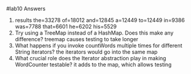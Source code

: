 #lab10 Answers
1. results
    the=33278
    of=18012
    and=12845
    a=12449
    to=12449
    in=9386
    was=7788
    that=6601
    he=6202
    his=5529
2. Try using a TreeMap instead of a HashMap. Does this make any difference?
     treemap causes testing to take longer
3. What happens if you invoke countWords multiple times for different String iterators?
  the iterators would go into the same map
4. What crucial role does the Iterator abstraction play in making WordCounter testable?
    it adds to the map, which allows testing